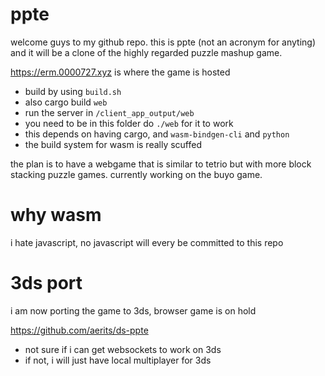 # ppte
welcome guys to my github repo. this is ppte (not an acronym for anyting) and it will be a clone of the highly regarded puzzle mashup game.

https://erm.0000727.xyz is where the game is hosted

- build by using `build.sh`
- also cargo build `web`
- run the server in `/client_app_output/web`
- you need to be in this folder do `./web` for it to work
- this depends on having cargo, and `wasm-bindgen-cli` and `python`
- the build system for wasm is really scuffed

the plan is to have a webgame that is similar to tetrio but with more block stacking puzzle games. currently working on the buyo game.

# why wasm
i hate javascript, no javascript will every be committed to this repo

# 3ds port
i am now porting the game to 3ds, browser game is on hold

https://github.com/aerits/ds-ppte

- not sure if i can get websockets to work on 3ds
- if not, i will just have local multiplayer for 3ds
